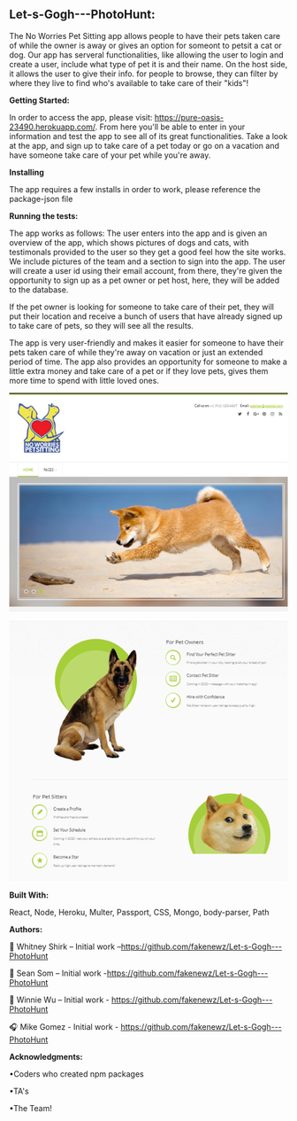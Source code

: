 <h2><b>Let-s-Gogh---PhotoHunt:</b></h2>

The No Worries Pet Sitting app allows people to have their pets taken care of while the owner is away or gives an option for someont to petsit a cat or dog. Our app has serveral functionalities, like allowing the user to login and create a user, include what type of pet it is and their name. On the host side, it allows the user to give their info. for people to browse, they can filter by where they live to find who's available to take care of their "kids"!


<b>Getting Started:</b> 

In order to access the app, please visit: https://pure-oasis-23490.herokuapp.com/. From here you'll be able to enter in your information and test the app to see all of its great functionalities. Take a look at the app, and sign up to take care of a pet today or go on a vacation and have someone take care of your pet while you're away.

<b>Installing</b>

The app requires a few installs in order to work, please reference the package-json file


<b>Running the tests: </b>

The app works as follows:
The user enters into the app and is given an overview of the app, which shows pictures of dogs and cats, with testimonals provided to the user so they get a good feel how the site works. We include pictures of the team and a section to sign into the app. The user will create a user id using their email account, from there, they're given the opportunity to sign up as a pet owner or pet host, here, they will be added to the database.

If the pet owner is looking for someone to take care of their pet, they will put their location and receive a bunch of users that have already signed up to take care of pets, so they will see all the results. 

The app is very user-friendly and makes it easier for someone to have their pets taken care of while they're away on vacation or just an extended period of time. The app also provides an opportunity for someone to make a little extra money and take care of a pet or if they love pets, gives them more time to spend with little loved ones.

![alt text](https://github.com/fakenewz/noworriespetsitting/blob/master/FireShot%20Capture%2017%20-%20No%20Worries%20Pet%20Sitting_%20-%20file____C__Users_mikeg_000_Downloa.png)

![alt text](https://github.com/fakenewz/noworriespetsitting/blob/master/FireShot%20Capture%2018%20-%20No%20Worries%20Pet%20Sitting_%20-%20file____C__Users_mikeg_000_Downloa.png)

<b>Built With:</b>

React,
Node,
Heroku,
Multer,
Passport,
CSS,
Mongo,
body-parser,
Path



<b>Authors: </b>

:microphone: Whitney Shirk – Initial work –https://github.com/fakenewz/Let-s-Gogh---PhotoHunt

:saxophone: Sean Som – Initial work -https://github.com/fakenewz/Let-s-Gogh---PhotoHunt

:guitar: Winnie Wu – Initial work - https://github.com/fakenewz/Let-s-Gogh---PhotoHunt

:headphones: Mike Gomez - Initial work - https://github.com/fakenewz/Let-s-Gogh---PhotoHunt



<b>Acknowledgments:</b>

•Coders who created npm packages

•TA's

•The Team!
